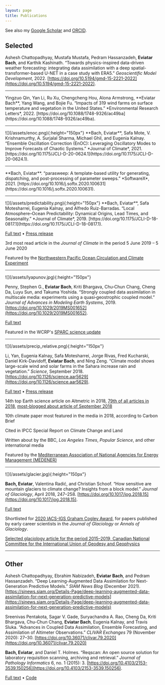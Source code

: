 ```yaml
---
layout: page
title: Publications
---
```

<script type="text/javascript" src="https://d1bxh8uas1mnw7.cloudfront.net/assets/embed.js"></script>

See also my [Google Scholar](https://scholar.google.com/citations?user=qeCEIpwAAAAJ) and [ORCID](https://orcid.org/0000-0002-9725-0203).

## Selected

Ashesh Chattopadhyay, Mustafa Mustafa, Pedram Hassanzadeh, **Eviatar Bach**, and Karthik Kashinath. “Towards physics-inspired data-driven weather forecasting: integrating data assimilation with a deep spatial-transformer-based U-NET in a case study with ERA5.” *Geoscientific Model Development*, 2022. [https://doi.org/10.5194/gmd-15-2221-2022](https://doi.org/10.5194/gmd-15-2221-2022).

<hr style="height:1px;border:none;color:#333;background-color:#333;" />
Yingzuo Qin, Yan Li, Ru Xu, Chengcheng Hou, Alona Armstrong, **Eviatar Bach**, Yang Wang, and Bojie Fu. “Impacts of 319 wind farms on surface temperature and vegetation in the United States.” *Environmental Research Letters*, 2022. [https://doi.org/10.1088/1748-9326/ac49ba](https://doi.org/10.1088/1748-9326/ac49ba).

<hr style="height:1px;border:none;color:#333;background-color:#333;" />
![](/assets/enoc.png){:height="150px"}
**Bach, Eviatar**, Safa Mote, V. Krishnamurthy, A. Surjalal Sharma, Michael Ghil, and Eugenia Kalnay. “Ensemble Oscillation Correction (EnOC): Leveraging Oscillatory Modes to Improve Forecasts of Chaotic Systems.” *Journal of Climate*, 2021. [https://doi.org/10.1175/JCLI-D-20-0624.1](https://doi.org/10.1175/JCLI-D-20-0624.1).

<hr style="height:1px;border:none;color:#333;background-color:#333;" />
**Bach, Eviatar**. “parasweep: A template-based utility for generating, dispatching, and post-processing of parameter sweeps.” *SoftwareX*, 2021. [https://doi.org/10.1016/j.softx.2020.100631](https://doi.org/10.1016/j.softx.2020.100631).

<hr style="height:1px;border:none;color:#333;background-color:#333;" />
![](/assets/predictability.png){:height="150px"}
**Bach, Eviatar**, Safa Motesharrei, Eugenia Kalnay, and Alfredo Ruiz-Barradas. “Local Atmosphere–Ocean Predictability: Dynamical Origins, Lead Times, and Seasonality.” *Journal of Climate*, 2019. [https://doi.org/10.1175/JCLI-D-18-0817.1](https://doi.org/10.1175/JCLI-D-18-0817.1).

[Full text](https://journals.ametsoc.org/doi/pdf/10.1175/JCLI-D-18-0817.1) • [Press release](https://umdrightnow.umd.edu/news/new-statistical-method-delivers-first-comprehensive-global-picture-mutual-prediction-atmosphere)

3rd most read article in the *Journal of Climate* in the period 5 June 2019 – 5 June 2020

Featured by the [Northwestern Pacific Ocean Circulation and Climate Experiment](http://npoce.org.cn/newsItem.aspx?id=153)
<div class="altmetric-embed" data-badge-type="donut" data-altmetric-id="64616051" />
<hr style="height:1px;border:none;color:#333;background-color:#333;" />
![](/assets/lyapunov.jpg){:height="150px"}

Penny, Stephen G., **Eviatar Bach**, Kriti Bhargava, Chu‐Chun Chang, Cheng Da, Luyu Sun, and Takuma Yoshida. “Strongly coupled data assimilation in multiscale media: experiments using a quasi‐geostrophic coupled model.”  *Journal of Advances in Modeling Earth Systems*, 2019. [https://doi.org/10.1029/2019MS001652](https://doi.org/10.1029/2019MS001652).

[Full text](https://agupubs.onlinelibrary.wiley.com/doi/epdf/10.1029/2019MS001652)

Featured in the WCRP's [SPARC science update](https://www.sparc-climate.org/2019/06/11/sparc-science-update-4-june-10-june/)
<div class="altmetric-embed" data-badge-type="donut" data-altmetric-id="61535555" />
<hr style="height:1px;border:none;color:#333;background-color:#333;" />
![](/assets/precip_relative.png){:height="150px"}

Li, Yan, Eugenia Kalnay, Safa Motesharrei, Jorge Rivas, Fred Kucharski, Daniel Kirk-Davidoff, **Eviatar Bach**, and Ning Zeng. “Climate model shows large-scale wind and solar farms in the Sahara increase rain and vegetation.” *Science*, September 2018. [https://doi.org/10.1126/science.aar5629](https://doi.org/10.1126/science.aar5629).

[Full text](http://science.sciencemag.org/content/sci/361/6406/1019.full.pdf?ijkey=frvIs8neJ0bx.&keytype=ref&siteid=sci) • [Press release](https://umdrightnow.umd.edu/news/large-scale-wind-and-solar-farms-sahara-would-increase-rain-and-vegetation)

14th top Earth science article on Altmetric in 2018, [79th of all articles in 2018](https://www.altmetric.com/top100/2018/), [most-blogged about article of September 2018](https://www.altmetric.com/blog/september-high-five-top-of-the-blogs/)

10th climate paper most featured in the media in 2018, according to Carbon Brief

Cited in IPCC Special Report on Climate Change and Land

Written about by the BBC, *Los Angeles Times*, *Popular Science*, and other international media

Featured by the [Mediterranean Association of National Agencies for Energy Management (MEDENER)](https://www.medener.org/en/medener-has-selected-an-article-for-you/)

<div class="altmetric-embed" data-badge-type="donut" data-altmetric-id="47876871" />
<hr style="height:1px;border:none;color:#333;background-color:#333;" />
![](/assets/glacier.jpg){:height="150px"}

**Bach, Eviatar**, Valentina Radić, and Christian Schoof. “How sensitive are mountain glaciers to climate change? Insights from a block model.” *Journal of Glaciology*, April 2018, 247–258. [https://doi.org/10.1017/jog.2018.15](https://doi.org/10.1017/jog.2018.15).

[Full text](https://www.cambridge.org/core/services/aop-cambridge-core/content/view/28BA3694D360B9CDE899703750C84900/S0022143018000151a.pdf/how_sensitive_are_mountain_glaciers_to_climate_change_insights_from_a_block_model.pdf)

Shortlisted for [2020 IACS-IGS Graham Cogley Award](https://www.cambridge.org/core/journals/journal-of-glaciology/2020-graham-cogley-award), for papers published by early career scientists in the *Journal of Glaciology* or *Annals of Glaciology*.

[Selected glaciology article for the period 2015–2019, Canadian National Committee for the International Union of Geodesy and Geophysics](http://cgu-ugc.ca/cguwp/wp-content/media/CNC-IUGG-2019-Quad-Report-complete.pdf)
<div class="altmetric-embed" data-badge-type="donut" data-altmetric-id="34137384" />
<hr style="height:1px;border:none;color:#333;background-color:#333;" />

## Other

Ashesh Chattopadhyay, Ebrahim Nabizadeh, **Eviatar Bach**, and Pedram Hassanzadeh. “Deep Learning-Augmented Data Assimilation for Next-Generation Predictive Models.” *SIAM News Blog* (December 2021). [https://sinews.siam.org/Details-Page/deep-learning-augmented-data-assimilation-for-next-generation-predictive-models](https://sinews.siam.org/Details-Page/deep-learning-augmented-data-assimilation-for-next-generation-predictive-models)

Sreenivas Pentakota, Sagar V. Gade, Suryachandra A. Rao, Cheng Da, Kriti Bhargava, Chu-Chun Chang, **Eviatar Bach**, Eugenia Kalnay, and Travis Sluka. “Advances in Coupled Data Assimilation, Ensemble Forecasting, and Assimilation of Altimeter Observations.” *CLIVAR Exchanges* 79 (November 2020): 27–30. [https://doi.org/10.36071/clivar.79.2020](https://doi.org/10.36071/clivar.79.2020)

**Bach, Eviatar**, and Daniel T. Holmes. “Reqscan: An open source solution for laboratory requisition scanning, archiving and retrieval.” *Journal of Pathology Informatics* 6, no. 1 (2015): 3. [https://doi.org/10.4103/2153-3539.150256](https://doi.org/10.4103/2153-3539.150256).

[Full text](assets/JPatholInform613-181267_050206.pdf) • [Code](https://github.com/eviatarbach/reqscan)
